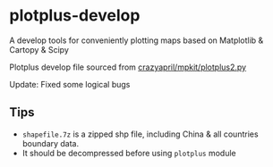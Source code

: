 # plotplus-develop
A develop tools for conveniently plotting maps based on Matplotlib & Cartopy & Scipy

Plotplus develop file sourced from [crazyapril/mpkit/plotplus2.py](https://github.com/crazyapril/mpkit/blob/master/plotplus2.py)

Update: Fixed some logical bugs

## Tips
* ```shapefile.7z``` is a zipped shp file, including China & all countries boundary data. 
* It should be decompressed before using ```plotplus``` module
